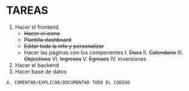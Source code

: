 # TAREAS
1. Hacer el frontend
    - ~~Hacer el icono~~
    - ~~Plantilla dashboard~~
    - ~~Editar toda la info y personalizar~~
    - Hacer las páginas con los componentes
        I. ~~Docs~~
        II. ~~Calendario~~
        III. ~~Objectivos~~
        VI. ~~Ingresos~~
        V. ~~Egresos~~
        IV. inversiones
2. Hacer el backend
3. Hacer base de datos

`4. COMENTAR/EXPLICAR/DOCUMENTAR TODO EL CODIGO`